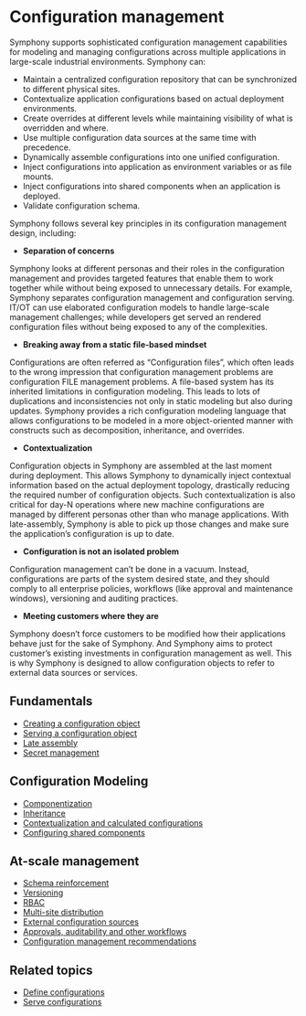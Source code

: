 # Configuration management

Symphony supports sophisticated configuration management capabilities for modeling and managing configurations across multiple applications in large-scale industrial environments. Symphony can:

* Maintain a centralized configuration repository that can be synchronized to different physical sites.
* Contextualize application configurations based on actual deployment environments.
* Create overrides at different levels while maintaining visibility of what is overridden and where.
* Use multiple configuration data sources at the same time with precedence.
* Dynamically assemble configurations into one unified configuration.
* Inject configurations into application as environment variables or as file mounts.
* Inject configurations into shared components when an application is deployed.
* Validate configuration schema.

Symphony follows several key principles in its configuration management design, including:

* **Separation of concerns**	

 Symphony looks at different personas and their roles in the configuration management and provides targeted features that enable them to work together while without being exposed to unnecessary details. For example, Symphony separates configuration management and configuration serving. IT/OT can use elaborated configuration models to handle large-scale management challenges; while developers get served an rendered configuration files without being exposed to any of the complexities. 

* **Breaking away from a static file-based mindset**

Configurations are often referred as “Configuration files”, which often leads to the wrong impression that configuration management problems are configuration FILE management problems. A file-based system has its inherited limitations in configuration modeling. This leads to lots of duplications and inconsistencies not only in static modeling but also during updates. Symphony provides a rich configuration modeling language that allows configurations to be modeled in a more object-oriented manner with constructs such as decomposition, inheritance, and overrides. 

* **Contextualization** 

Configuration objects in Symphony are assembled at the last moment during deployment. This allows Symphony to dynamically inject contextual information based on the actual deployment topology, drastically reducing the required number of configuration objects. Such contextualization is also critical for day-N operations where new machine configurations are managed by different personas other than who manage applications. With late-assembly, Symphony is able to pick up those changes and make sure the application’s configuration is up to date. 

* **Configuration is not an isolated problem**

Configuration management can’t be done in a vacuum. Instead, configurations are parts of the system desired state, and they should comply to all enterprise policies, workflows (like approval and maintenance windows), versioning and auditing practices. 

* **Meeting customers where they are**

Symphony doesn’t force customers to be modified how their applications behave just for the sake of Symphony. And Symphony aims to protect customer’s existing investments in configuration management as well. This is why Symphony is designed to allow configuration objects to refer to external data sources or services. 

## Fundamentals
 
* [Creating a configuration object](./define-configurations.md)
* [Serving a configuration object](./serve-configurations.md)
* [Late assembly](./late-assembly.md)
* [Secret management](./secret-management.md)

## Configuration Modeling
* [Componentization](./componentization.md)
* [Inheritance](./inheritance.md)
* [Contextualization and calculated configurations](./contextualization.md)
* [Configuring shared components](./configuring-shared-components.md)

## At-scale management
* [Schema reinforcement](./schema-reinforcement.md)
* [Versioning](./versioning.md)
* [RBAC](./rbac.md)
* [Multi-site distribution](./multi-site-distribution.md)
* [External configuration sources](./external-sources.md)
* [Approvals, auditability and other workflows](./approval-and-workflows.md)
* [Configuration management recommendations](./recommendations.md)

## Related topics

* [Define configurations](./define-configurations.md)
* [Serve configurations](./serve-configurations.md)

